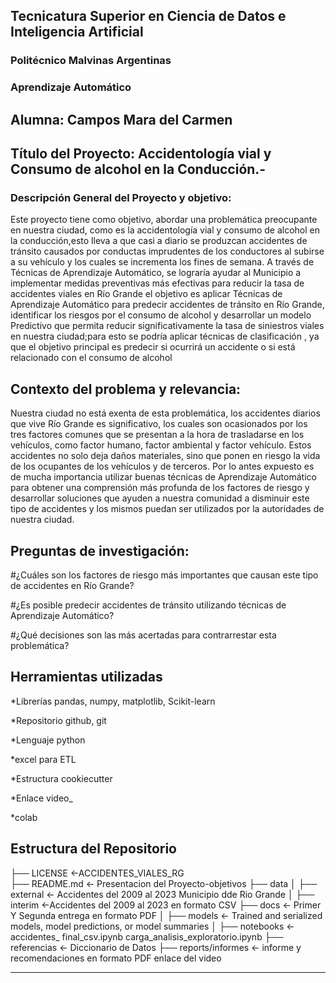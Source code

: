 ## Tecnicatura Superior en Ciencia de Datos e Inteligencia Artificial

### Politécnico Malvinas Argentinas

### Aprendizaje Automático

## Alumna: Campos Mara del Carmen

## Título del Proyecto: Accidentología vial y Consumo de alcohol en la Conducción.-

### Descripción General del Proyecto y objetivo:

Este proyecto tiene como objetivo, abordar una problemática preocupante en nuestra ciudad, como es la accidentología vial y consumo de alcohol en la conducción,esto lleva a que casi a diario se produzcan accidentes de tránsito causados por conductas imprudentes de  los conductores al  subirse a su   vehículo y los cuales  se incrementa los fines de semana. A través de Técnicas de Aprendizaje Automático, se lograría ayudar al Municipio a implementar medidas preventivas más efectivas para reducir la tasa de accidentes viales en Río Grande el objetivo es aplicar Técnicas de Aprendizaje Automático para predecir accidentes de tránsito en Río Grande, identificar los riesgos por el consumo de alcohol y desarrollar un modelo Predictivo que permita reducir significativamente  la tasa de siniestros viales en nuestra ciudad;para esto se podría aplicar técnicas de clasificación , ya que el objetivo principal es predecir si ocurrirá un accidente  o si está relacionado con el consumo de alcohol 
       
## Contexto del problema y relevancia: 

Nuestra ciudad no está exenta de esta problemática, los accidentes diarios que vive Río Grande es significativo, los cuales son ocasionados por los tres factores comunes que se presentan a la hora de trasladarse en los vehículos, como factor humano, factor ambiental y factor vehículo. Estos accidentes no solo deja daños materiales, sino que ponen en riesgo la vida de los ocupantes de los vehículos y de terceros.
Por lo antes expuesto es de mucha importancia utilizar buenas técnicas de    Aprendizaje Automático para obtener una comprensión más profunda de los factores de riesgo y desarrollar soluciones que ayuden a nuestra comunidad  a disminuir este tipo de accidentes y los mismos puedan ser utilizados por la autoridades de nuestra ciudad. 

## Preguntas de investigación:

#¿Cuáles son los factores de riesgo más importantes que causan este  tipo  de accidentes en Río Grande?

#¿Es posible predecir accidentes de tránsito utilizando técnicas de Aprendizaje Automático?

#¿Qué decisiones son las más acertadas para contrarrestar esta problemática? 
       
## Herramientas utilizadas

*Librerías pandas, numpy, matplotlib, Scikit-learn

*Repositorio github, git

*Lenguaje python

*excel para ETL

*Estructura cookiecutter

*Enlace video_

*colab


## Estructura del Repositorio ##


├── LICENSE            <-ACCIDENTES_VIALES_RG        
├── README.md          <- Presentacion del Proyecto-objetivos
├── data
│   ├── external       <- Accidentes  del 2009 al 2023 Municipio dde Rio Grande 
│   ├── interim        <-Accidentes del 2009 al 2023 en formato CSV 
├── docs               <- Primer  Y Segunda entrega en formato PDF
│
├── models             <- Trained and serialized models, model predictions, or model summaries
│
├── notebooks          <- accidentes_ final_csv.ipynb carga_analisis_exploratorio.ipynb
├── referencias         <- Diccionario de Datos 
├── reports/informes    <- informe y recomendaciones en formato PDF  enlace del video 




--------

